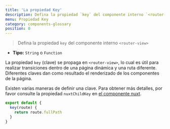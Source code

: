 ```yaml
---
title: 'La propiedad Key'
description: Defina la propiedad `key` del componente interno `<router-view>`
menu: Propiedad Key
category: components-glossary
position: 0
---
```


> Defina la propiedad `key` del componente interno `<router-view>`

- **Tipo:** `String` o `Function`

La propiedad `key` (clave) se propaga en `<router-view>`, lo cual es útil para realizar transiciones dentro de una página dinámica y una ruta diferente. Diferentes claves dan como resultado el renderizado de los componentes de la página.

Existen varias maneras de definir una clave. Para obtener más detalles, por favor consulte la propiedad `nuxtChildKey` en [el componente nuxt](/docs/2.x/features/nuxt-components).

```js
export default {
  key(route) {
    return route.fullPath
  }
}
```
